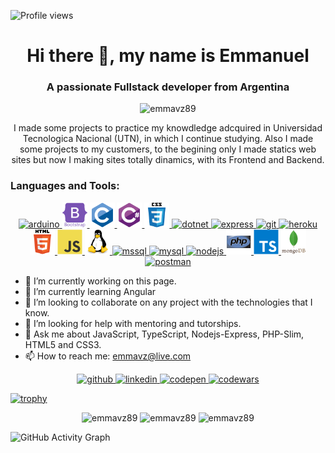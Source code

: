 ![Profile views](https://gpvc.arturio.dev/EmmaVZ89)  
<h1 align="center">Hi there 👋, my name is Emmanuel</h1>
<h3 align="center">A passionate Fullstack developer from Argentina</h3>
<p align="center"> <img src="https://c.tenor.com/NOYF3f82b_gAAAAC/programmer.gif" alt="emmavz89" /> </p>
<p align="center">I made some projects to practice my knowdledge adcquired in Universidad Tecnologica Nacional (UTN), in which I continue studying. Also I made some projects to my customers, to the begining only I made statics web sites but now I making sites totally dinamics, with its Frontend and Backend.</p>



<h3 align="left">Languages and Tools:</h3>
<p align="center" color="green"> <a href="https://www.arduino.cc/" target="_blank" rel="noreferrer"> <img src="https://cdn.worldvectorlogo.com/logos/arduino-1.svg" alt="arduino" width="40" height="40"/> </a> <a href="https://getbootstrap.com" target="_blank" rel="noreferrer"> <img src="https://raw.githubusercontent.com/devicons/devicon/master/icons/bootstrap/bootstrap-plain-wordmark.svg" alt="bootstrap" width="40" height="40"/> </a> <a href="https://www.cprogramming.com/" target="_blank" rel="noreferrer"> <img src="https://raw.githubusercontent.com/devicons/devicon/master/icons/c/c-original.svg" alt="c" width="40" height="40"/> </a> <a href="https://www.w3schools.com/cs/" target="_blank" rel="noreferrer"> <img src="https://raw.githubusercontent.com/devicons/devicon/master/icons/csharp/csharp-original.svg" alt="csharp" width="40" height="40"/> </a> <a href="https://www.w3schools.com/css/" target="_blank" rel="noreferrer"> <img src="https://raw.githubusercontent.com/devicons/devicon/master/icons/css3/css3-original-wordmark.svg" alt="css3" width="40" height="40"/> </a> <a href="https://dotnet.microsoft.com/" target="_blank" rel="noreferrer"> <img src="https://www.arvixe.com/images/landing_pages/net_framework_service_pack_1_hosting.png" alt="dotnet" width="40" height="40"/> </a> <a href="https://expressjs.com" target="_blank" rel="noreferrer"> <img src="https://assets.website-files.com/61ca3f775a79ec5f87fcf937/6202fcdee5ee8636a145a41b_1234.png" alt="express" width="40" height="40"/> </a> <a href="https://git-scm.com/" target="_blank" rel="noreferrer"> <img src="https://www.vectorlogo.zone/logos/git-scm/git-scm-icon.svg" alt="git" width="40" height="40"/> </a> <a href="https://heroku.com" target="_blank" rel="noreferrer"> <img src="https://www.vectorlogo.zone/logos/heroku/heroku-icon.svg" alt="heroku" width="40" height="40"/> </a> <a href="https://www.w3.org/html/" target="_blank" rel="noreferrer"> <img src="https://raw.githubusercontent.com/devicons/devicon/master/icons/html5/html5-original-wordmark.svg" alt="html5" width="40" height="40"/> </a> <a href="https://developer.mozilla.org/en-US/docs/Web/JavaScript" target="_blank" rel="noreferrer"> <img src="https://raw.githubusercontent.com/devicons/devicon/master/icons/javascript/javascript-original.svg" alt="javascript" width="40" height="40"/> </a> <a href="https://www.linux.org/" target="_blank" rel="noreferrer"> <img src="https://raw.githubusercontent.com/devicons/devicon/master/icons/linux/linux-original.svg" alt="linux" width="40" height="40"/> </a> <a href="https://www.microsoft.com/en-us/sql-server" target="_blank" rel="noreferrer"> <img src="https://img.icons8.com/color/480/microsoft-sql-server.png" alt="mssql" width="40" height="40"/> </a> <a href="https://www.mysql.com/" target="_blank" rel="noreferrer"> <img src="https://cdn-icons-png.flaticon.com/512/528/528260.png" alt="mysql" width="40" height="40"/> </a> <a href="https://nodejs.org" target="_blank" rel="noreferrer"> <img src="https://icon-library.com/images/node-js-icon/node-js-icon-8.jpg" alt="nodejs" width="40" height="40"/> </a> <a href="https://www.php.net" target="_blank" rel="noreferrer"> <img src="https://raw.githubusercontent.com/devicons/devicon/master/icons/php/php-original.svg" alt="php" width="40" height="40"/> </a> <a href="https://www.typescriptlang.org/" target="_blank" rel="noreferrer"> <img src="https://raw.githubusercontent.com/devicons/devicon/master/icons/typescript/typescript-original.svg" alt="typescript" width="40" height="40"/> </a> <a href="https://www.mongodb.com/" target="_blank" rel="noreferrer"> <img src="https://raw.githubusercontent.com/devicons/devicon/master/icons/mongodb/mongodb-original-wordmark.svg" alt="mongodb" width="40" height="40"/> </a> <a href="https://postman.com" target="_blank" rel="noreferrer"> <img src="https://www.vectorlogo.zone/logos/getpostman/getpostman-icon.svg" alt="postman" width="40" height="40"/> </a></p>

- 🔭 I’m currently working on this page. 
- 🌱 I’m currently learning Angular 
- 👯 I’m looking to collaborate on any project with the technologies that I know. 
- 🤔 I’m looking for help with mentoring and tutorships. 
- 💬 Ask me about JavaScript, TypeScript, Nodejs-Express, PHP-Slim, HTML5 and CSS3. 
- 📫 How to reach me: emmavz@live.com 

<p align="center">
<a href="https://github.com/EmmaVZ89" target="_blank" rel="noreferrer"> <img src="https://icones.pro/wp-content/uploads/2021/06/symbole-github-orange.png" alt="github" width="40" height="40"/> </a>
<a href="https://www.linkedin.com/in/emmanuel-zelarayan/" target="_blank" rel="noreferrer"> <img src="https://sapienx.net/wp-content/uploads/2015/11/Linkedin-PNG-HD.png" alt="linkedin" width="40" height="40"/> </a>
<a href="https://codepen.io/Emmavz" target="_blank" rel="noreferrer"> <img src="https://icon-library.com/images/codepen-icon/codepen-icon-26.jpg" alt="codepen" width="40" height="40"/> </a>
<a href="https://www.codewars.com/users/emmavz" target="_blank" rel="noreferrer"> <img src="https://camo.githubusercontent.com/5334ac63cec7844521712c1f88727711dc1dc6a8b2a6ea85612408869f8dfef9/687474703a2f2f7777772e736f66746c61622e6e7475612e67722f7e6e69636b69652f696d616765732f6c6f676f2f636f6465776172732e706e67" alt="codewars" width="40" height="40"/> </a> 
</p>

[![trophy](https://github-profile-trophy.vercel.app/?username=EmmaVZ89&column=8&margin-w=15&margin-h=15&no-bg=truea&theme=chalk&no-frame=true)](https://github.com/ryo-ma/github-profile-trophy)

<p align="center">
<img  src="https://github-readme-stats.vercel.app/api/top-langs?username=emmavz89&show_icons=true&locale=en&layout=compact&theme=nightowl&card_width=445" alt="emmavz89" />
<img src="https://github-readme-stats.vercel.app/api?username=emmavz89&show_icons=true&locale=en&theme=nightowl" alt="emmavz89" />
<img  src="https://github-readme-streak-stats.herokuapp.com/?user=emmavz89&&theme=nightowl" alt="emmavz89" />
</p>

![GitHub Activity Graph](https://activity-graph.herokuapp.com/graph?username=EmmaVZ89&theme=noctis-minimus)    


